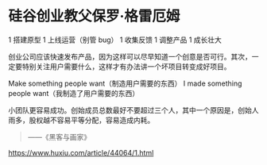 # 硅谷创业教父保罗·格雷厄姆

1 搭建原型
1 上线运营（别管 bug）
1 收集反馈
1 调整产品
1 成长壮大

创业公司应该快速发布产品，因为这样可以尽早知道一个创意是否可行。其次，一定要特别关注用户需要什么，这样才有办法讲一个坏项目转变成好项目。

Make something people want（制造用户需要的东西）
I made something people want（我制造了用户需要的东西）

小团队更容易成功。创始成员总数最好不要超过三个人，其中一个原因是，创始人雨多，股权越不容易平等分配，容易造成内耗。

> ——《黑客与画家》

https://www.huxiu.com/article/44064/1.html


